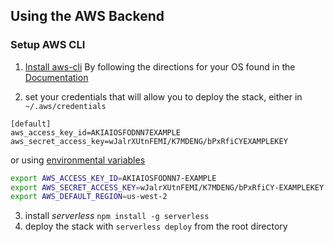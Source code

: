 ## Using the AWS Backend

### Setup AWS CLI
1. [Install aws-cli](https://docs.aws.amazon.com/cli/latest/userguide/getting-started-install.html)
By following the directions for your OS found in the [Documentation](https://docs.aws.amazon.com/cli/latest/userguide/getting-started-install.html)


2. set your credentials that will allow you to deploy the stack, either in `~/.aws/credentials`
```editorconfig
[default]
aws_access_key_id=AKIAIOSFODNN7EXAMPLE
aws_secret_access_key=wJalrXUtnFEMI/K7MDENG/bPxRfiCYEXAMPLEKEY
```
or using [environmental variables](https://docs.aws.amazon.com/cli/latest/userguide/cli-configure-envvars.html) 
```bash
export AWS_ACCESS_KEY_ID=AKIAIOSFODNN7-EXAMPLE
export AWS_SECRET_ACCESS_KEY=wJalrXUtnFEMI/K7MDENG/bPxRfiCY-EXAMPLEKEY
export AWS_DEFAULT_REGION=us-west-2
```

3. install *serverless* `npm install -g serverless`  
4. deploy the stack with `serverless deploy` from the root directory
